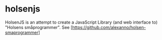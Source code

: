 holsenjs
========

HolsenJS is an attempt to create a JavaScript Library (and web interface to) "Holsens småprogrammer". See [https://github.com/alexanno/holsen-smaprogrammer]

